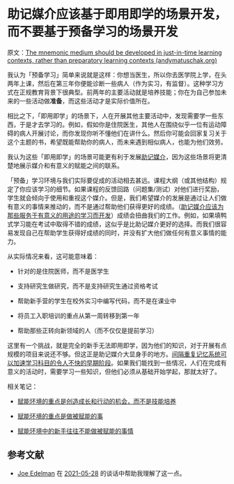 # 助记媒介应该基于即用即学的场景开发，而不要基于预备学习的场景开发

原文：[The mnemonic medium should be developed in just-in-time learning contexts, rather than preparatory learning contexts (andymatuschak.org)](https://notes.andymatuschak.org/z8YQjYjBnEae9U9ySaywQ5AKyb3fHg7jRdcrz)

我认为「预备学习」简单来说就是这样：你想当医生，所以你去医学院上学，在头两年上课，然后在第三年你便能诊断一些病人（作为实习，有监督）。这种学习方式在正规教育背景下很典型。前两年的主要活动就是培养技能；你在为自己参加未来的一些活动做**准备**，而这些活动才是实际价值所在。

相比之下，「即用即学」的场景下，人在开展其他主要活动中，发现需要学一些东西，于是才去学习的。例如，假如你是住院医生，其他人在围绕似乎一位有运动障碍的病人开展讨论，而你发现你听不懂他们在讲什么。然后你可能会回家复习关于这个主题的书，希望既能帮助你的病人，而未来遇到相似病人，也能为他们效劳。

我认为这些「即用即学」的场景可能更有利于发展[助记媒介](https://notes.andymatuschak.org/z4rRX3qwSSJRsEkdXKwH2shamgHNeRthrMLiF)，因为这些场景将更清楚地展示媒介和有意义的赋能之间的联系。

「预备」学习环境与我们实际要促成的活动相去甚远。课程大纲（或其他结构）规定了你应该学习的细节。如果课程的反馈回路（问题集/测试）对他们进行奖励，学生就会倾向于使用和重视这个媒介。但是，我们希望媒介的发展是通过让人们做有意义的事情来推动的，而不是通过帮助他们获得更好的成绩。（[助记媒介应该为那些服务于有意义的用途的学习而开发](https://notes.andymatuschak.org/zaChVThdkmrnkr3mHEe7U61CP5QzorRFvKeC)）成绩会扭曲我们的工作。例如，如果填鸭式学习能在考试中取得不错的成绩，这似乎是比助记媒介更好的选择。而我们很容易发现自己在帮助学生获得好成绩的同时，并没有扩大他们做任何有意义事情的能力。

从实际情况来看，这可能意味着：

- 针对的是住院医师，而不是医学生

- 支持研究生做研究，而不是支持研究生通过资格考试

- 帮助新手营的学生在校外实习中编写代码，而不是在课业中

- 将员工入职培训的重点从第一周转移到第一年

- 帮助那些正转向新领域的人（而不仅仅是提前学习）

这里有一个挑战，就是完全的新手无法即用即学，因为他们的知识，对于开展有点规模的项目来说还不够。但这正是助记媒介大显身手的地方。[间隔重复记忆系统可以加速学习科目的令人不快的早期阶段](https://notes.andymatuschak.org/z36hoKonZMF93rY34goQhyFLfnTfHmSwBzNYs)。如果我们能找到一些情况，人们在完成有意义的活动时，需要学习一些知识，但他们必须从基础开始学起，那就太好了。

相关笔记：

- [赋能环境的重点是创造成长和行动的机会，而不是技能培养](https://notes.andymatuschak.org/z5th5bWm6VhB6PPbYB97gUKMdnaZe5atntRza)

- [赋能环境的重点是做被赋能的事](https://notes.andymatuschak.org/z6tuZZKaNeLM7c9jPZwNVGURGTuXLy8jesv5i)

- [赋能环境中的新手往往不能做被赋能的事情](https://notes.andymatuschak.org/z3XsSKarN8i3pV4WjPiJ7pVGG6akRVQvU7ngK)

## 参考文献

- [Joe Edelman](https://notes.andymatuschak.org/z7kjCr2PDLTu2bMLmHgUcghoCRu6tQPT3aB2K) 在 [2021-05-28](https://notes.andymatuschak.org/z2hwgXo6KNxaMsZoDdF68JKtBCtM1P4k4x2pW) 的谈话中帮助我理解了这一点。